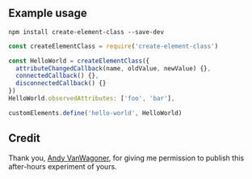 ## Example usage

```
npm install create-element-class --save-dev
```

```javascript
const createElementClass = require('create-element-class')

const HelloWorld = createElementClass({
  attributeChangedCallback(name, oldValue, newValue) {},
  connectedCallback() {},
  disconnectedCallback() {}
})
HelloWorld.observedAttributes: ['foo', 'bar'],

customElements.define('hello-world', HelloWorld)
```

## Credit

Thank you, [Andy VanWagoner](https://github.com/thetalecrafter), for giving me permission to publish this after-hours experiment of yours.
